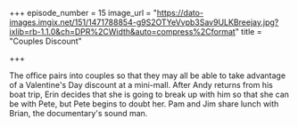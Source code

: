 +++
episode_number = 15
image_url = "https://dato-images.imgix.net/151/1471788854-g9S2OTYeVvpb3Sav9ULKBreejay.jpg?ixlib=rb-1.1.0&ch=DPR%2CWidth&auto=compress%2Cformat"
title = "Couples Discount"

+++

The office pairs into couples so that they may all be able to take advantage of a Valentine's Day discount at a mini-mall. After Andy returns from his boat trip, Erin decides that she is going to break up with him so that she can be with Pete, but Pete begins to doubt her. Pam and Jim share lunch with Brian, the documentary's sound man.